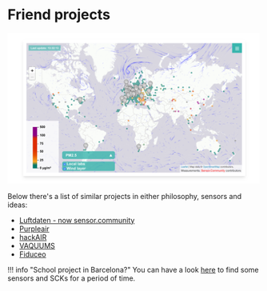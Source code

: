 # Friend projects

![](/assets/images/friends.png)

Below there's a list of similar projects in either philosophy, sensors and ideas:

- [Luftdaten - now sensor.community](https://sensor.community/en/)
- [Purpleair](https://www2.purpleair.com/)
- [hackAIR](https://www.hackair.eu/)
- [VAQUUMS](https://vaquums.eu/)
- [Fiduceo](https://www.fiduceo.eu/)

!!! info "School project in Barcelona?"
  You can have a look [here](https://agora.xtec.cat/cesire/cesire/servei-de-prestec-i-cambra-de-cria/sensors-i-consoles/) to find some sensors and SCKs for a period of time.

